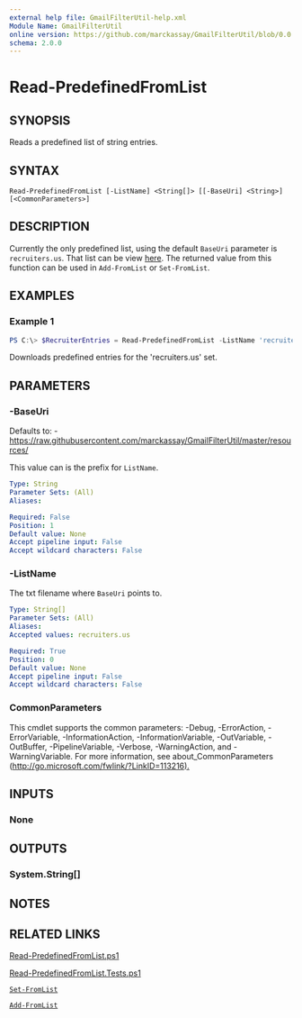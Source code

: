 ```yaml
---
external help file: GmailFilterUtil-help.xml
Module Name: GmailFilterUtil
online version: https://github.com/marckassay/GmailFilterUtil/blob/0.0.4/docs/Read-PredefinedFromList.md
schema: 2.0.0
---
```


# Read-PredefinedFromList

## SYNOPSIS
Reads a predefined list of string entries.

## SYNTAX

```
Read-PredefinedFromList [-ListName] <String[]> [[-BaseUri] <String>] [<CommonParameters>]
```

## DESCRIPTION

Currently the only predefined list, using the default `BaseUri` parameter is `recruiters.us`. That list can be view [here](https://raw.githubusercontent.com/marckassay/GmailFilterUtil/master/resources/recruiters.us.txt). The returned value from this function can be used in `Add-FromList` or `Set-FromList`.

## EXAMPLES

### Example 1

```powershell
PS C:\> $RecruiterEntries = Read-PredefinedFromList -ListName 'recruiters.us'
```

Downloads predefined entries for the 'recruiters.us' set.

## PARAMETERS

### -BaseUri
Defaults to:
    - <https://raw.githubusercontent.com/marckassay/GmailFilterUtil/master/resources/>

This value can is the prefix for `ListName`.

```yaml
Type: String
Parameter Sets: (All)
Aliases:

Required: False
Position: 1
Default value: None
Accept pipeline input: False
Accept wildcard characters: False
```

### -ListName
The txt filename where `BaseUri` points to.

```yaml
Type: String[]
Parameter Sets: (All)
Aliases:
Accepted values: recruiters.us

Required: True
Position: 0
Default value: None
Accept pipeline input: False
Accept wildcard characters: False
```

### CommonParameters
This cmdlet supports the common parameters: -Debug, -ErrorAction, -ErrorVariable, -InformationAction, -InformationVariable, -OutVariable, -OutBuffer, -PipelineVariable, -Verbose, -WarningAction, and -WarningVariable. For more information, see about_CommonParameters (<http://go.microsoft.com/fwlink/?LinkID=113216).>

## INPUTS

### None

## OUTPUTS

### System.String[]

## NOTES

## RELATED LINKS

[Read-PredefinedFromList.ps1](https://github.com/marckassay/GmailFilterUtil/blob/0.0.4/src/list/Read-PredefinedFromList.ps1)

[Read-PredefinedFromList.Tests.ps1](https://github.com/marckassay/GmailFilterUtil/blob/0.0.4/test/list/Read-PredefinedFromList.Tests.ps1)

[`Set-FromList`](https://github.com/marckassay/GmailFilterUtil/blob/0.0.4/docs/Set-FromList.md)

[`Add-FromList`](https://github.com/marckassay/GmailFilterUtil/blob/0.0.4/docs/Add-FromList.md)
